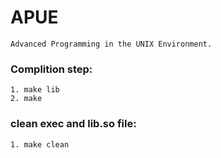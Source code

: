 # APUE
    Advanced Programming in the UNIX Environment.

### Complition step:
    1. make lib
    2. make

### clean exec and lib.so file:
    1. make clean
